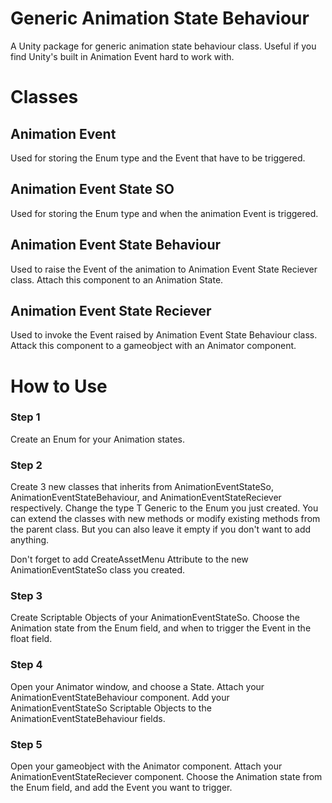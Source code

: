 # Generic Animation State Behaviour
A Unity package for generic animation state behaviour class. Useful if you find Unity's built in Animation Event hard to work with.

# Classes
## Animation Event
Used for storing the Enum type and the Event that have to be triggered.

## Animation Event State SO
Used for storing the Enum type and when the animation Event is triggered.

## Animation Event State Behaviour
Used to raise the Event of the animation to Animation Event State Reciever class. Attach this component to an Animation State.

## Animation Event State Reciever
Used to invoke the Event raised by Animation Event State Behaviour class. Attack this component to a gameobject with an Animator component.

# How to Use
### Step 1
Create an Enum for your Animation states.
### Step 2
Create 3 new classes that inherits from AnimationEventStateSo, AnimationEventStateBehaviour, and AnimationEventStateReciever respectively. Change the type T Generic to the Enum you just created. You can extend the classes with new methods or modify existing methods from the parent class. But you can also leave it empty if you don't want to add anything.

Don't forget to add CreateAssetMenu Attribute to the new AnimationEventStateSo class you created.
### Step 3
Create Scriptable Objects of your AnimationEventStateSo. Choose the Animation state from the Enum field, and when to trigger the Event in the float field.
### Step 4
Open your Animator window, and choose a State. Attach your AnimationEventStateBehaviour component. Add your AnimationEventStateSo Scriptable Objects to the AnimationEventStateBehaviour fields.
### Step 5
Open your gameobject with the Animator component. Attach your AnimationEventStateReciever component. Choose the Animation state from the Enum field, and add the Event you want to trigger.
